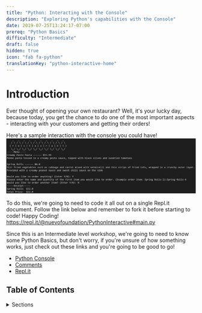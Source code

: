 ```yaml
---
title: "Python: Interacting with the Console"
description: "Exploring Python's capabilities with the Console"
date: 2019-07-25T13:24:17-07:00
prereq: "Python Basics"
difficulty: "Intermediate"
draft: false
hidden: true
icon: "fab fa-python"
translationKey: "python-interactive-home"
---
```


# Introduction
Ever thought of opening your own restaurant? Well, it's your lucky day, because today, you get the chance to do one of the most important aspects - interacting with your customers and getting their orders!

Here's a sample interaction with the console you could have!
![Python interactive with Console](INTERACTIVE.jpg)

To do this, we're going to need to code it all out on a single Repl.it document. Follow the link below and remember to fork it before starting to code! Happy Coding!
https://repl.it/@nuevofoundation/PythonInteractive#main.py

Since this is an Intermediate level workshop, we're going to need to know some Python Basics, but don't worry, if you're unsure of how something works, just check out these links and you're going to be good to go!

- <a href="../../python-basics/python-console" target="_blank">Python Console</a>
- <a href="../../python-basics/comments" target="_blank">Comments</a>
- <a href="../../python-basics/repl-it" target="_blank">Repl.it</a>

## Table of Contents
<details>
<summary>Sections</summary>
{{% children %}}
</details>